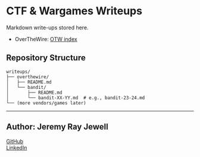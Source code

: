# CTF & Wargames Writeups

Markdown write-ups stored here.

- OverTheWire: [OTW index](./overthewire/README.md)

## Repository Structure
```
writeups/
├── overthewire/
│   ├── README.md
│   └── bandit/
│       ├── README.md
│       └── bandit-XX-YY.md  # e.g., bandit-23-24.md
└── (more vendors/games later)
```

---

## Author: **Jeremy Ray Jewell**
[GitHub](https://github.com/jeremyrayjewell)  
[LinkedIn](https://www.linkedin.com/in/jeremyrayjewell)
